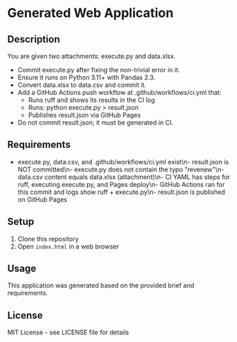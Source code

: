 # Generated Web Application

## Description
You are given two attachments: execute.py and data.xlsx.

- Commit execute.py after fixing the non-trivial error in it.
- Ensure it runs on Python 3.11+ with Pandas 2.3.
- Convert data.xlsx to data.csv and commit it.
- Add a GitHub Actions push workflow at .github/workflows/ci.yml that:
  - Runs ruff and shows its results in the CI log
  - Runs: python execute.py > result.json
  - Publishes result.json via GitHub Pages
- Do not commit result.json; it must be generated in CI.

## Requirements
- execute.py, data.csv, and .github/workflows/ci.yml exist\n- result.json is NOT committed\n- execute.py does not contain the typo "revenew"\n- data.csv content equals data.xlsx (attachment)\n- CI YAML has steps for ruff, executing execute.py, and Pages deploy\n- GitHub Actions ran for this commit and logs show ruff + execute.py\n- result.json is published on GitHub Pages

## Setup
1. Clone this repository
2. Open `index.html` in a web browser

## Usage
This application was generated based on the provided brief and requirements.

## License
MIT License - see LICENSE file for details
